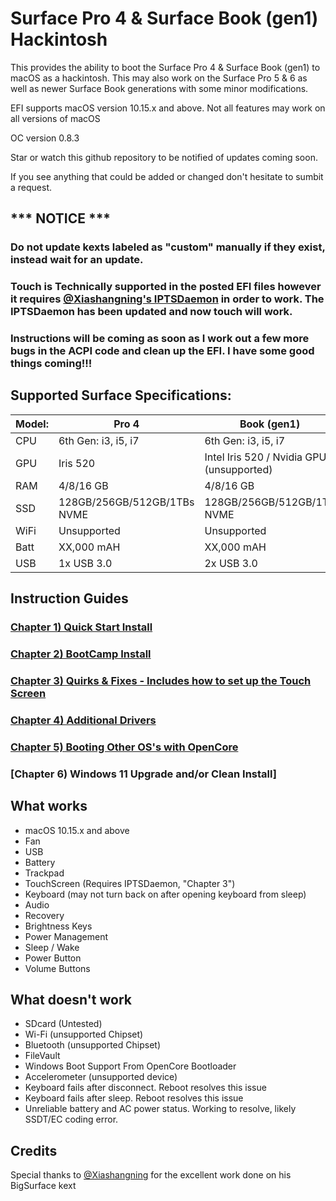 # Surface Pro 4 & Surface Book (gen1) Hackintosh
This provides the ability to boot the Surface Pro 4 &amp; Surface Book (gen1) to macOS as a hackintosh. This may also work on the Surface Pro 5 &amp; 6 as well as newer Surface Book generations with some minor modifications. 

EFI supports macOS version 10.15.x and above. Not all features may work on all versions of macOS

OC version 0.8.3

Star or watch this github repository to be notified of updates coming soon. 

If you see anything that could be added or changed don't hesitate to sumbit a request.


## *** NOTICE ***
### Do not update kexts labeled as "custom" manually if they exist, instead wait for an update. 
### Touch is Technically supported in the posted EFI files however it requires [@Xiashangning's IPTSDaemon](https://github.com/Xiashangning/IPTSDaemon) in order to work. The IPTSDaemon has been updated and now touch will work.
### Instructions will be coming as soon as I work out a few more bugs in the ACPI code and clean up the EFI. I have some good things coming!!!

## Supported Surface Specifications:

| Model: | Pro 4 | Book (gen1) |
|---|----------|----------|
|CPU| 6th Gen: i3, i5, i7 | 6th Gen: i3, i5, i7|
|GPU| Iris 520 | Intel Iris 520 / Nvidia GPU (unsupported) |
|RAM| 4/8/16 GB | 4/8/16 GB |
|SSD| 128GB/256GB/512GB/1TBs NVME | 128GB/256GB/512GB/1TB NVME |
|WiFi| Unsupported | Unsupported |
|Batt| XX,000 mAH | XX,000 mAH |
|USB| 1x USB 3.0 | 2x USB 3.0 |




## Instruction Guides

### [Chapter 1) Quick Start Install](https://github.com/balopez83/Surface-Pro-4-and-Surface-Book-Hackintosh/blob/main/1-QuickStart.md)
### [Chapter 2) BootCamp Install](https://github.com/balopez83/Surface-Pro-4-and-Surface-Book-Hackintosh/blob/main/2-BootCamp.md)
### [Chapter 3) Quirks & Fixes - Includes how to set up the Touch Screen](https://github.com/balopez83/Surface-Pro-4-and-Surface-Book-Hackintosh/blob/main/3-quirks%26fixes.md)
### [Chapter 4) Additional Drivers](https://github.com/balopez83/Surface-Pro-4-and-Surface-Book-Hackintosh/blob/main/4-drivers.md)
### [Chapter 5) Booting Other OS's with OpenCore](https://github.com/balopez83/Surface-Pro-4-and-Surface-Book-Hackintosh/blob/main/5-OtherOS%26OC.md)
### [Chapter 6) Windows 11 Upgrade and/or Clean Install]


## What works 

- macOS 10.15.x and above
- Fan
- USB
- Battery
- Trackpad
- TouchScreen (Requires IPTSDaemon, "Chapter 3")
- Keyboard (may not turn back on after opening keyboard from sleep)
- Audio
- Recovery
- Brightness Keys
- Power Management
- Sleep / Wake
- Power Button
- Volume Buttons




## What doesn't work

- SDcard (Untested)
- Wi-Fi (unsupported Chipset)
- Bluetooth (unsupported Chipset)
- FileVault
- Windows Boot Support From OpenCore Bootloader 
- Accelerometer (unsupported device)
- Keyboard fails after disconnect. Reboot resolves this issue
- Keyboard fails after sleep. Reboot resolves this issue
- Unreliable battery and AC power status. Working to resolve, likely SSDT/EC coding error.


## Credits
Special thanks to [@Xiashangning](https://github.com/Xiashangning) for the excellent work done on his BigSurface kext<br>

